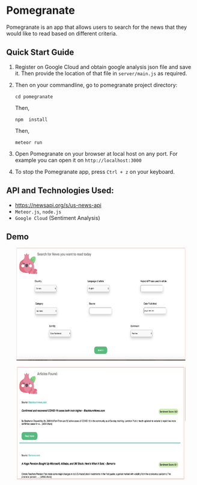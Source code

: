 # **Pomegranate**

Pomegranate is an app that allows users to search for the news that they would like to read based on different criteria.

## Quick Start Guide

1.  Register on Google Cloud and obtain google analysis json file and save it. Then provide the location of that file in `server/main.js` as required.

2.  Then on your commandline, go to pomegranate project directory:

    ~~~~
    cd pomegranate
    ~~~~

    Then,

    ~~~~    
    npm  install
    ~~~~

    Then,

    ~~~~
    meteor run 
    ~~~~

3.  Open Pomegranate on your browser at local host on any port. For example you can open it on `http://localhost:3000`


4.  To stop the Pomegranate app, press ```Ctrl + z``` on your keyboard.

## API and Technologies Used:

- https://newsapi.org/s/us-news-api
- `Meteor.js`, `node.js`
- `Google Cloud` (Sentiment Analysis)

## Demo

<p align="center">
    <kbd><img src="/public/pomegranate-1.png" alt="pomegranate1" style="width:450px;height:300px;"></kbd>
</p>

<p align="center">
    <kbd><img src="/public/pomegranate-2.png" alt="pomegranate2" style="width:450px;height:300px;"></kbd>
</p>

<!-- <p align="center">
    <kbd><video width="450" height="240" controls autoplay loop muted controlsList="nodownload noremoteplayback">
    <source src="/public/pomegranate.mp4" type="video/mp4">
    </video></kbd>
</p> -->